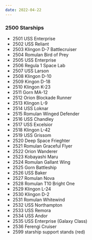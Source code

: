 ```yaml
---
date: 2022-04-22
---
```

### 2500 Starships

- 2501  USS Enterprise
- 2502  USS Reliant
- 2503  Klingon D-7 Battlecruiser
- 2504  Romulan Bird of Prey
- 2505  USS Enterprise 
- 2506  Regula 1 Space Lab
- 2507  USS Larson
- 2508  Klingon D-10
- 2509  Kingon D-18
- 2510  Klingon K-23
- 2511  Gorn MA-12 
- 2512  Orion Blockade Runner
- 2513  Klingon L-9
- 2514  USS Loknar
- 2515  Romulan Winged Defender
- 2516  USS Chandley
- 2517  USS Excelsior
- 2518  Klingon L-42
- 2519  USS Grissom 
- 2520  Deep Space Frieghter
- 2521  Romulan Graceful Flyer
- 2522  Orion Wanderer
- 2523  Kobayashi Maru 
- 2524  Romulan Gallant Wing
- 2525  Gorn Battleship
- 2526  USS Baker
- 2527  Romulan Nova
- 2528  Romulan T10 Bright One
- 2529  Klingon L-24
- 2530  Klingon D-2
- 2531  Romulan Whitewind
- 2532  USS Northampton 
- 2533  USS Remora
- 2534  USS Andor 
- 2535  USS Enterprise (Galaxy Class)
- 2536  Ferengi Cruiser
- 2599  starship support stands (red)